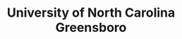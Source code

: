 ---
layout: repo
title: "University of North Carolina Greensboro"
id: 4873
permalink: repos/4873/
---